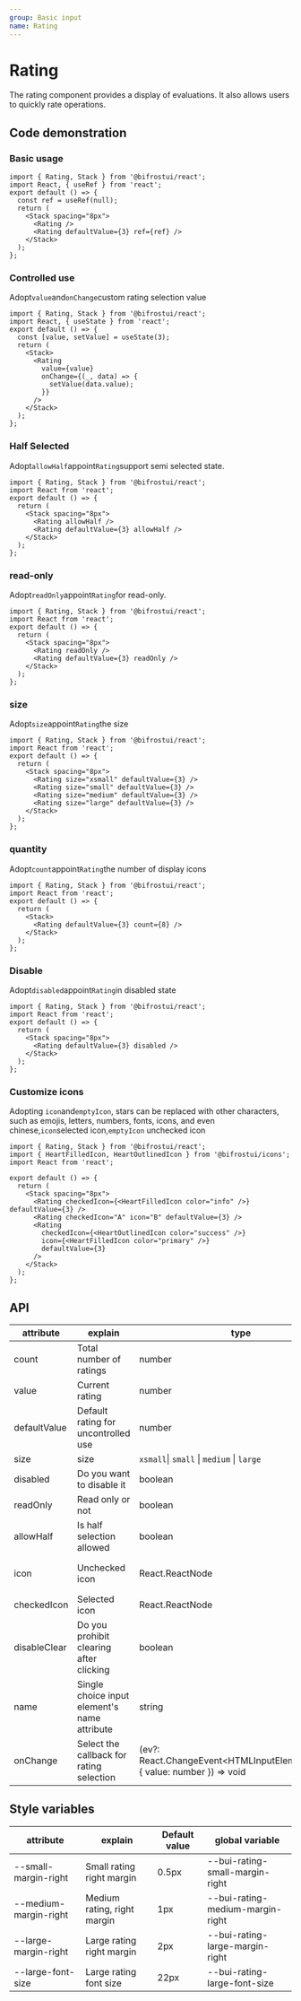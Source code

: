```yaml
---
group: Basic input
name: Rating
---
```


# Rating

The rating component provides a display of evaluations. It also allows users to quickly rate operations.

## Code demonstration

### Basic usage

```tsx
import { Rating, Stack } from '@bifrostui/react';
import React, { useRef } from 'react';
export default () => {
  const ref = useRef(null);
  return (
    <Stack spacing="8px">
      <Rating />
      <Rating defaultValue={3} ref={ref} />
    </Stack>
  );
};
```

### Controlled use

Adopt`value`and`onChange`custom rating selection value

```tsx
import { Rating, Stack } from '@bifrostui/react';
import React, { useState } from 'react';
export default () => {
  const [value, setValue] = useState(3);
  return (
    <Stack>
      <Rating
        value={value}
        onChange={(_, data) => {
          setValue(data.value);
        }}
      />
    </Stack>
  );
};
```

### Half Selected

Adopt`allowHalf`appoint`Rating`support semi selected state.

```tsx
import { Rating, Stack } from '@bifrostui/react';
import React from 'react';
export default () => {
  return (
    <Stack spacing="8px">
      <Rating allowHalf />
      <Rating defaultValue={3} allowHalf />
    </Stack>
  );
};
```

### read-only

Adopt`readOnly`appoint`Rating`for read-only.

```tsx
import { Rating, Stack } from '@bifrostui/react';
import React from 'react';
export default () => {
  return (
    <Stack spacing="8px">
      <Rating readOnly />
      <Rating defaultValue={3} readOnly />
    </Stack>
  );
};
```

### size

Adopt`size`appoint`Rating`the size

```tsx
import { Rating, Stack } from '@bifrostui/react';
import React from 'react';
export default () => {
  return (
    <Stack spacing="8px">
      <Rating size="xsmall" defaultValue={3} />
      <Rating size="small" defaultValue={3} />
      <Rating size="medium" defaultValue={3} />
      <Rating size="large" defaultValue={3} />
    </Stack>
  );
};
```

### quantity

Adopt`count`appoint`Rating`the number of display icons

```tsx
import { Rating, Stack } from '@bifrostui/react';
import React from 'react';
export default () => {
  return (
    <Stack>
      <Rating defaultValue={3} count={8} />
    </Stack>
  );
};
```

### Disable

Adopt`disabled`appoint`Rating`in disabled state

```tsx
import { Rating, Stack } from '@bifrostui/react';
import React from 'react';
export default () => {
  return (
    <Stack spacing="8px">
      <Rating defaultValue={3} disabled />
    </Stack>
  );
};
```

### Customize icons

Adopting `icon`and`emptyIcon`, stars can be replaced with other characters, such as emojis, letters, numbers, fonts, icons, and even chinese,`icon`selected icon,`emptyIcon` unchecked icon

```tsx
import { Rating, Stack } from '@bifrostui/react';
import { HeartFilledIcon, HeartOutlinedIcon } from '@bifrostui/icons';
import React from 'react';

export default () => {
  return (
    <Stack spacing="8px">
      <Rating checkedIcon={<HeartFilledIcon color="info" />} defaultValue={3} />
      <Rating checkedIcon="A" icon="B" defaultValue={3} />
      <Rating
        checkedIcon={<HeartOutlinedIcon color="success" />}
        icon={<HeartFilledIcon color="primary" />}
        defaultValue={3}
      />
    </Stack>
  );
};
```

## API

| attribute    | explain                                      | type                                                                          | Default value                           |
| ------------ | -------------------------------------------- | ----------------------------------------------------------------------------- | --------------------------------------- |
| count        | Total number of ratings                      | number                                                                        | 5                                       |
| value        | Current rating                               | number                                                                        | -                                       |
| defaultValue | Default rating for uncontrolled use          | number                                                                        | -                                       |
| size         | size                                         | `xsmall`\| `small` \| `medium` \| `large`                                     | `medium`                                |
| disabled     | Do you want to disable it                    | boolean                                                                       | false                                   |
| readOnly     | Read only or not                             | boolean                                                                       | false                                   |
| allowHalf    | Is half selection allowed                    | boolean                                                                       | false                                   |
| icon         | Unchecked icon                               | React.ReactNode                                                               | <StarFilledIcon htmlColor="#ced1d6" \/> |
| checkedIcon  | Selected icon                                | React.ReactNode                                                               | <StarFilledIcon color="warning" \/>     |
| disableClear | Do you prohibit clearing after clicking      | boolean                                                                       | false                                   |
| name         | Single choice input element's name attribute | string                                                                        | -                                       |
| onChange     | Select the callback for rating selection     | (ev?: React.ChangeEvent<HTMLInputElement\>\,data?: { value: number }) => void | -                                       |

## Style variables

| attribute             | explain                     | Default value | global variable                  |
| --------------------- | --------------------------- | ------------- | -------------------------------- |
| --small-margin-right  | Small rating right margin   | 0.5px         | --bui-rating-small-margin-right  |
| --medium-margin-right | Medium rating, right margin | 1px           | --bui-rating-medium-margin-right |
| --large-margin-right  | Large rating right margin   | 2px           | --bui-rating-large-margin-right  |
| --large-font-size     | Large rating font size      | 22px          | --bui-rating-large-font-size     |
